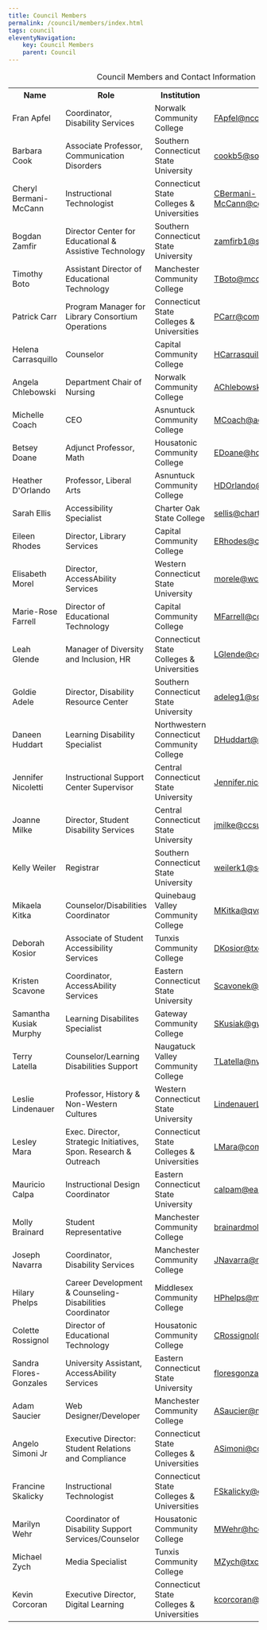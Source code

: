 ```yaml
---
title: Council Members
permalink: /council/members/index.html
tags: council
eleventyNavigation:
    key: Council Members
    parent: Council
---
```

<div class="overflow" role="region" aria-labelledby="Cap1" tabindex="0">
    <table id="council">
        <caption id="Cap1">Council Members and Contact Information</caption>
        <tr>
            <th>Name</th>
            <th>Role</th>
            <th>Institution</th>
            <th>Email</th>
        </tr>
            <tr>
                <td>Fran Apfel</td>
                <td>Coordinator, Disability Services</td>
                <td>Norwalk Community College</td>
                <td><a href="mailto:FApfel@ncc.commnet.edu">FApfel@ncc.commnet.edu</a></td>
            </tr>
            <tr>
                <td>Barbara Cook</td>
                <td>Associate Professor, Communication Disorders</td>
                <td>Southern Connecticut State University</td>
                <td><a href="mailto:cookb5@southernct.edu">cookb5@southernct.edu</a></td>
            </tr>
            <tr>
                <td>Cheryl Bermani-McCann</td>
                <td>Instructional Technologist</td>
                <td>Connecticut State Colleges &amp; Universities</td>
                <td><a href="mailto:CBermani-McCann@commnet.edu">CBermani-McCann@commnet.edu</a></td>
            </tr>
            <tr>
                <td>Bogdan Zamfir</td>
                <td>Director Center for Educational &amp; Assistive Technology</td>
                <td>Southern Connecticut State University</td>
                <td><a href="mailto:zamfirb1@southernct.edu">zamfirb1@southernct.edu</a></td>
            </tr>
            <tr>
                <td>Timothy Boto</td>
                <td>Assistant Director of Educational Technology</td>
                <td>Manchester Community College</td>
                <td><a href="mailto:TBoto@mcc.commnet.edu">TBoto@mcc.commnet.edu</a></td>
            </tr>
            <tr>
                <td>Patrick Carr</td>
                <td>Program Manager for Library Consortium Operations</td>
                <td>Connecticut State Colleges &amp; Universities</td>
                <td><a href="mailto:PCarr@commnet.edu">PCarr@commnet.edu</a></td>
            </tr>
            <tr>
                <td>Helena Carrasquillo</td>
                <td>Counselor</td>
                <td>Capital Community College</td>
                <td><a href="mailto:HCarrasquillo@ccc.commnet.edu">HCarrasquillo@ccc.commnet.edu</a></td>
            </tr>
            <tr>
                <td>Angela Chlebowski</td>
                <td>Department Chair of Nursing</td>
                <td>Norwalk Community College</td>
                <td><a href="mailto:AChlebowski@ncc.commnet.edu">AChlebowski@ncc.commnet.edu</a></td>
            </tr>
            <tr>
                <td>Michelle Coach</td>
                <td>CEO</td>
                <td>Asnuntuck Community College</td>
                <td><a href="mailto:MCoach@acc.commnet.edu">MCoach@acc.commnet.edu</a></td>
            </tr>
            <tr>
                <td>Betsey Doane</td>
                <td>Adjunct Professor, Math</td>
                <td>Housatonic Community College</td>
                <td><a href="mailto:EDoane@hcc.commnet.edu">EDoane@hcc.commnet.edu</a></td>
            </tr>
            <tr>
                <td>Heather D'Orlando</td>
                <td>Professor, Liberal Arts</td>
                <td>Asnuntuck Community College</td>
                <td><a href="mailto:HDOrlando@acc.commnet.edu">HDOrlando@acc.commnet.edu</a></td>
            </tr>
            <tr>
                <td>Sarah Ellis</td>
                <td>Accessibility Specialist</td>
                <td>Charter Oak State College</td>
                <td><a href="mailto:sellis@charteroak.edu">sellis@charteroak.edu</a></td>
            </tr>
            <tr>
                <td>Eileen Rhodes</td>
                <td>Director, Library Services</td>
                <td>Capital Community College</td>
                <td><a href="mailto:ERhodes@ccc.commnet.edu">ERhodes@ccc.commnet.edu</a></td>
            </tr>
            <tr>
                <td>Elisabeth Morel</td>
                <td>Director, AccessAbility Services</td>
                <td>Western Connecticut State University</td>
                <td><a href="mailto:morele@wcsu.edu">morele@wcsu.edu</a></td>
            </tr>
            <tr>
                <td>Marie-Rose Farrell</td>
                <td>Director of Educational Technology</td>
                <td>Capital Community College</td>
                <td><a href="mailto:MFarrell@ccc.commnet.edu">MFarrell@ccc.commnet.edu</a></td>
            </tr>
            <tr>
                <td>Leah Glende</td>
                <td>Manager of Diversity and Inclusion, HR</td>
                <td>Connecticut State Colleges &amp; Universities</td>
                <td><a href="mailto:LGlende@commnet.edu">LGlende@commnet.edu</a></td>
            </tr>
            <tr>
                <td>Goldie Adele</td>
                <td>Director, Disability Resource Center</td>
                <td>Southern Connecticut State University</td>
                <td><a href="mailto:adeleg1@southernct.edu">adeleg1@southernct.edu</a></td>
            </tr>
            <tr>
                <td>Daneen Huddart</td>
                <td>Learning Disability Specialist</td>
                <td>Northwestern Connecticut Community College</td>
                <td><a href="mailto:DHuddart@nwcc.commnet.edu">DHuddart@nwcc.commnet.edu</a></td>
            </tr>
            <tr>
                <td>Jennifer Nicoletti</td>
                <td>Instructional Support Center Supervisor</td>
                <td>Central Connecticut State University</td>
                <td><a href="mailto:Jennifer.nicoletti@ccsu.edu">Jennifer.nicoletti@ccsu.edu</a></td>
            </tr>
            <tr>
                <td>Joanne Milke</td>
                <td>Director, Student Disability Services</td>
                <td>Central Connecticut State University</td>
                <td><a href="mailto:jmilke@ccsu.edu">jmilke@ccsu.edu</a></td>
            </tr>
            <tr>
                <td>Kelly Weiler</td>
                <td>Registrar</td>
                <td>Southern Connecticut State University</td>
                <td><a href="mailto:weilerk1@southernct.edu">weilerk1@southernct.edu</a></td>
            </tr>
            <tr>
                <td>Mikaela Kitka</td>
                <td>Counselor/Disabilities Coordinator</td>
                <td>Quinebaug Valley Community College</td>
                <td><a href="mailto:MKitka@qvcc.commnet.edu">MKitka@qvcc.commnet.edu</a></td>
            </tr>
            <tr>
                <td>Deborah Kosior</td>
                <td>Associate of Student Accessibility Services</td>
                <td>Tunxis Community College</td>
                <td><a href="mailto:DKosior@txcc.commnet.edu">DKosior@txcc.commnet.edu</a></td>
            </tr>
            <tr>
                <td>Kristen Scavone</td>
                <td>Coordinator, AccessAbility Services</td>
                <td>Eastern Connecticut State University</td>
                <td><a href="mailto:Scavonek@easternct.edu">Scavonek@easternct.edu</a></td>
            </tr>
            <tr>
                <td>Samantha Kusiak Murphy</td>
                <td>Learning Disabilites Specialist</td>
                <td>Gateway Community College</td>
                <td><a href="mailto:SKusiak@gwcc.commnet.edu">SKusiak@gwcc.commnet.edu</a></td>
            </tr>
            <tr>
                <td>Terry Latella</td>
                <td>Counselor/Learning Disabilities Support</td>
                <td>Naugatuck Valley Community College</td>
                <td><a href="mailto:TLatella@nvcc.commnet.edu">TLatella@nvcc.commnet.edu</a></td>
            </tr>
            <tr>
                <td>Leslie Lindenauer</td>
                <td>Professor, History &amp; Non-Western Cultures</td>
                <td>Western Connecticut State University</td>
                <td><a href="mailto:LindenauerL@wcsu.edu">LindenauerL@wcsu.edu</a></td>
            </tr>
            <tr>
                <td>Lesley Mara</td>
                <td>Exec. Director, Strategic Initiatives, Spon. Research &amp; Outreach</td>
                <td>Connecticut State Colleges &amp; Universities</td>
                <td><a href="mailto:LMara@commnet.edu">LMara@commnet.edu</a></td>
            </tr>
            <tr>
                <td>Mauricio Calpa</td>
                <td>Instructional Design Coordinator</td>
                <td>Eastern Connecticut State University</td>
                <td><a href="mailto:calpam@easternct.edu">calpam@easternct.edu</a></td>
            </tr>
            <tr>
                <td>Molly Brainard</td>
                <td>Student Representative</td>
                <td>Manchester Community College</td>
                <td><a href="mailto:brainardmolly@gmail.com">brainardmolly@gmail.com</a></td>
            </tr>
            <tr>
                <td>Joseph Navarra</td>
                <td>Coordinator, Disability Services</td>
                <td>Manchester Community College</td>
                <td><a href="mailto:JNavarra@mcc.commnet.edu">JNavarra@mcc.commnet.edu</a></td>
            </tr>
            <tr>
                <td>Hilary Phelps</td>
                <td>Career Development &amp; Counseling-Disabilities Coordinator</td>
                <td>Middlesex Community College</td>
                <td><a href="mailto:HPhelps@mxcc.commnet.edu">HPhelps@mxcc.commnet.edu</a></td>
            </tr>
            <tr>
                <td>Colette Rossignol</td>
                <td>Director of Educational Technology</td>
                <td>Housatonic Community College</td>
                <td><a href="mailto:CRossignol@hcc.commnet.edu">CRossignol@hcc.commnet.edu</a></td>
            </tr>
            <tr>
                <td>Sandra Flores-Gonzales</td>
                <td>University Assistant, AccessAbility Services</td>
                <td>Eastern Connecticut State University</td>
                <td><a href="mailto:floresgonzaless@easternct.edu">floresgonzaless@easternct.edu</a></td>
            </tr>
            <tr>
                <td>Adam Saucier</td>
                <td>Web Designer/Developer</td>
                <td>Manchester Community College</td>
                <td><a href="mailto:ASaucier@mcc.commnet.edu">ASaucier@mcc.commnet.edu</a></td>
            </tr>
            <tr>
                <td>Angelo Simoni Jr</td>
                <td>Executive Director: Student Relations and Compliance</td>
                <td>Connecticut State Colleges &amp; Universities</td>
                <td><a href="mailto:ASimoni@commnet.edu">ASimoni@commnet.edu</a></td>
            </tr>
            <tr>
                <td>Francine Skalicky</td>
                <td>Instructional Technologist</td>
                <td>Connecticut State Colleges &amp; Universities</td>
                <td><a href="mailto:FSkalicky@commnet.edu">FSkalicky@commnet.edu</a></td>
            </tr>
            <tr>
                <td>Marilyn Wehr</td>
                <td>Coordinator of Disability Support Services/Counselor</td>
                <td>Housatonic Community College</td>
                <td><a href="mailto:MWehr@hcc.commnet.edu">MWehr@hcc.commnet.edu</a></td>
            </tr>
            <tr>
                <td>Michael Zych</td>
                <td>Media Specialist</td>
                <td>Tunxis Community College</td>
                <td><a href="mailto:MZych@txcc.commnet.edu">MZych@txcc.commnet.edu</a></td>
            </tr>
            <tr>
                <td>Kevin Corcoran</td>
                <td>Executive Director, Digital Learning</td>
                <td>Connecticut State Colleges &amp; Universities</td>
                <td><a href="mailto:kcorcoran@commnet.edu">kcorcoran@commnet.edu</a></td>
            </tr>
    </table>
</div>